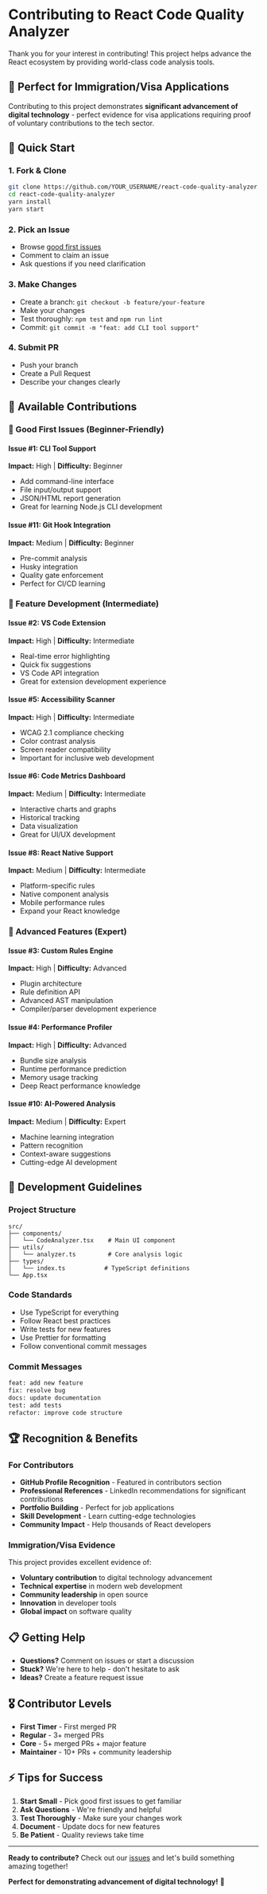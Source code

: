 # Contributing to React Code Quality Analyzer

Thank you for your interest in contributing! This project helps advance the React ecosystem by providing world-class code analysis tools.

## 🎯 Perfect for Immigration/Visa Applications

Contributing to this project demonstrates **significant advancement of digital technology** - perfect evidence for visa applications requiring proof of voluntary contributions to the tech sector.

## 🚀 Quick Start

### 1. Fork & Clone
```bash
git clone https://github.com/YOUR_USERNAME/react-code-quality-analyzer.git
cd react-code-quality-analyzer
yarn install
yarn start
```

### 2. Pick an Issue
- Browse [good first issues](https://github.com/yourusername/react-code-quality-analyzer/issues?q=is%3Aissue+is%3Aopen+label%3A%22good+first+issue%22)
- Comment to claim an issue
- Ask questions if you need clarification

### 3. Make Changes
- Create a branch: `git checkout -b feature/your-feature`
- Make your changes
- Test thoroughly: `npm test` and `npm run lint`
- Commit: `git commit -m "feat: add CLI tool support"`

### 4. Submit PR
- Push your branch
- Create a Pull Request
- Describe your changes clearly

## 🎯 Available Contributions

### 🔰 Good First Issues (Beginner-Friendly)

#### Issue #1: CLI Tool Support
**Impact:** High | **Difficulty:** Beginner
- Add command-line interface
- File input/output support
- JSON/HTML report generation
- Great for learning Node.js CLI development

#### Issue #11: Git Hook Integration
**Impact:** Medium | **Difficulty:** Beginner  
- Pre-commit analysis
- Husky integration
- Quality gate enforcement
- Perfect for CI/CD learning

### 🔧 Feature Development (Intermediate)

#### Issue #2: VS Code Extension
**Impact:** High | **Difficulty:** Intermediate
- Real-time error highlighting
- Quick fix suggestions
- VS Code API integration
- Great for extension development experience

#### Issue #5: Accessibility Scanner
**Impact:** High | **Difficulty:** Intermediate
- WCAG 2.1 compliance checking
- Color contrast analysis
- Screen reader compatibility
- Important for inclusive web development

#### Issue #6: Code Metrics Dashboard  
**Impact:** Medium | **Difficulty:** Intermediate
- Interactive charts and graphs
- Historical tracking
- Data visualization
- Great for UI/UX development

#### Issue #8: React Native Support
**Impact:** Medium | **Difficulty:** Intermediate
- Platform-specific rules
- Native component analysis
- Mobile performance rules
- Expand your React knowledge

### 🚀 Advanced Features (Expert)

#### Issue #3: Custom Rules Engine
**Impact:** High | **Difficulty:** Advanced
- Plugin architecture
- Rule definition API
- Advanced AST manipulation
- Compiler/parser development experience

#### Issue #4: Performance Profiler
**Impact:** High | **Difficulty:** Advanced
- Bundle size analysis
- Runtime performance prediction
- Memory usage tracking
- Deep React performance knowledge

#### Issue #10: AI-Powered Analysis
**Impact:** Medium | **Difficulty:** Expert
- Machine learning integration
- Pattern recognition
- Context-aware suggestions
- Cutting-edge AI development

## 📝 Development Guidelines

### Project Structure
```
src/
├── components/
│   └── CodeAnalyzer.tsx    # Main UI component
├── utils/
│   └── analyzer.ts         # Core analysis logic
├── types/
│   └── index.ts           # TypeScript definitions
└── App.tsx
```

### Code Standards
- Use TypeScript for everything
- Follow React best practices
- Write tests for new features
- Use Prettier for formatting
- Follow conventional commit messages

### Commit Messages
```bash
feat: add new feature
fix: resolve bug
docs: update documentation
test: add tests
refactor: improve code structure
```

## 🏆 Recognition & Benefits

### For Contributors
- **GitHub Profile Recognition** - Featured in contributors section
- **Professional References** - LinkedIn recommendations for significant contributions
- **Portfolio Building** - Perfect for job applications
- **Skill Development** - Learn cutting-edge technologies
- **Community Impact** - Help thousands of React developers

### Immigration/Visa Evidence
This project provides excellent evidence of:
- **Voluntary contribution** to digital technology advancement
- **Technical expertise** in modern web development
- **Community leadership** in open source
- **Innovation** in developer tools
- **Global impact** on software quality

## 📋 Getting Help

- **Questions?** Comment on issues or start a discussion
- **Stuck?** We're here to help - don't hesitate to ask
- **Ideas?** Create a feature request issue

## 🎖️ Contributor Levels

- **First Timer** - First merged PR
- **Regular** - 3+ merged PRs  
- **Core** - 5+ merged PRs + major feature
- **Maintainer** - 10+ PRs + community leadership

## ⚡ Tips for Success

1. **Start Small** - Pick good first issues to get familiar
2. **Ask Questions** - We're friendly and helpful
3. **Test Thoroughly** - Make sure your changes work
4. **Document** - Update docs for new features
5. **Be Patient** - Quality reviews take time

---

**Ready to contribute?** Check out our [issues](https://github.com/yourusername/react-code-quality-analyzer/issues) and let's build something amazing together!

**Perfect for demonstrating advancement of digital technology!** 🚀